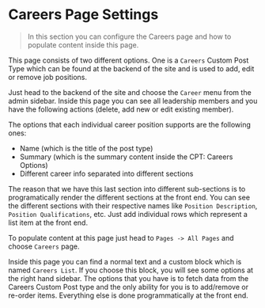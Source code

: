 # Careers Page Settings

> In this section you can configure the Careers page and how to populate content inside this page.


This page consists of two different options. One is a `Careers` Custom Post Type which can be found at the backend of the site and is used to add, edit or remove job positions.

Just head to the backend of the site and choose the `Career` menu from the admin sidebar. Inside this page you can see all leadership members and you have the following actions (delete, add new or edit existing member).

The options that each individual career position supports are the following ones:

* Name (which is the title of the post type)
* Summary (which is the summary content inside the CPT: Careers Options)
* Different career info separated into different sections

The reason that we have this last section into different sub-sections is to programatically render the different sections at the front end.
You can see the different sections with their respective names like `Position Description`, `Position Qualifications`, etc. Just add individual rows which represent a list item at the front end.


To populate content at this page just head to `Pages -> All Pages` and choose `Careers` page.

Inside this page you can find a normal text and a custom block which is named `Careers List`. If you choose this block, you will see some options at the right hand sidebar.
The options that you have is to fetch data from the Careers Custom Post type and the only ability for you is to add/remove or re-order items. Everything else is done programmatically at the front end.
